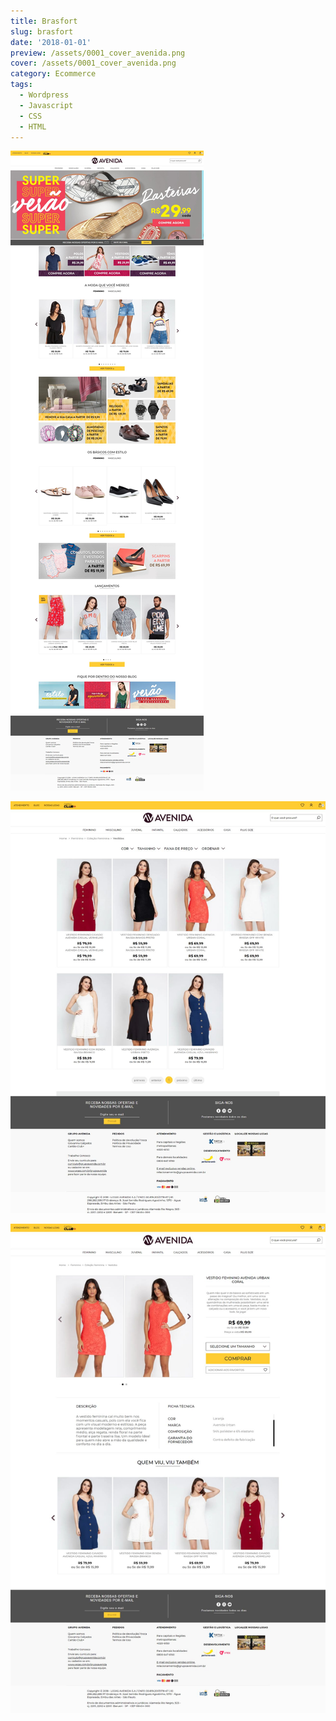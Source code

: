 ```yaml
---
title: Brasfort
slug: brasfort
date: '2018-01-01'
preview: /assets/0001_cover_avenida.png
cover: /assets/0001_cover_avenida.png
category: Ecommerce
tags:
  - Wordpress
  - Javascript
  - CSS
  - HTML
---
```


![](/assets/grupoavenida_01.jpg)

![](/assets/grupoavenida_02.jpg)

![](/assets/grupoavenida_03.jpg)
